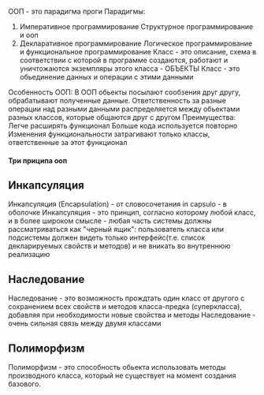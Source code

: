 ООП - это парадигма проги
Парадигмы:
1) Императивное программирование
	Структурное программирование и ооп
2) Декларативное программирование
	Логическое программирование и функциональное программирование
Класс - это описание, схема в соответствии с которой в программе создаются, работают и уничтожаются экземпляры этого класса - ОБЪЕКТЫ
Класс - это обьединение данных и операции с этими данными

Особенность ООП: В ООП обьекты посылают сообзения друг другу, обрабатывают полученные данные. Ответственность за разные операции над разными данными распределяется между обьектами разных классов, которые общаются друг с другом
Преимущества: 
	Легче расширять функционал
	Больше кода используется повторно
	Изменения функциональности затрагивают только классы, ответственные за этот функционал
#### Три приципа ооп
## Инкапсуляция
Инкапсуляция (Encapsulation) - от словосочетания in capsulo - в оболочке
Инкапсуляция - это принцип, согласно которому любой класс, и в более широком смысле - любая часть системы должны рассматриваться как "черный ящик":
пользователь класса или подсистемы должен видеть только интерфейс(т.е. список декларируемых свойств и методов) и не вникать во внутреннюю реализацию

## Наследование
Наследование - это возможность прождтать один класс от другого с сохранением всех свойств и методов класса-предка (суперкласса), добавляя при необходимости новые свойства и методы
Наследование - очень сильная связь между двумя классами
## Полиморфизм
Полиморфизм - это способность обьекта использовать методы производного класса, который не существует на момент создания базового.